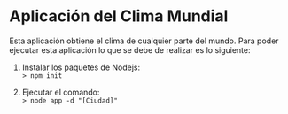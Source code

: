 # Aplicación del Clima Mundial

Esta aplicación obtiene el clima de cualquier parte del mundo. Para poder ejecutar esta aplicación lo que se debe de realizar es lo siguiente:

1. Instalar los paquetes de Nodejs:<br>
`> npm init` <br>

2. Ejecutar el comando:<br>
`> node app -d "[Ciudad]"`
